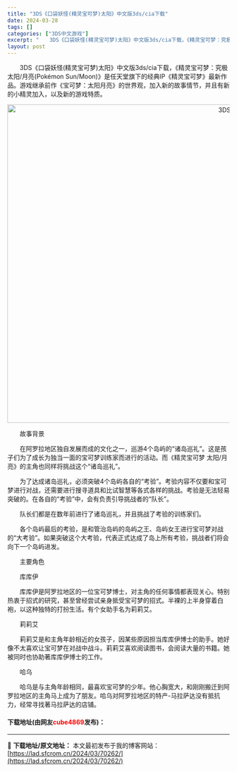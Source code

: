 ```yaml
---
title: "3DS《口袋妖怪(精灵宝可梦)太阳》中文版3ds/cia下载"
date: 2024-03-28
tags: []
categories: ["3DS中文游戏"]
excerpt: "　　3DS《口袋妖怪(精灵宝可梦)太阳》中文版3ds/cia下载，《精灵宝可梦：究极太阳/月亮(Pok&eacute;mon Sun/Moon)》是任天堂旗下的经典IP《精灵宝可梦》最新作品。游戏继承前作《宝可梦：太阳月亮》的世界观，加入新的故事情节，并且有新的小精灵加入，以及新的游戏特质。 　　故&hellip;"
layout: post
---
```


 <p>　　3DS《口袋妖怪(精灵宝可梦)太阳》中文版3ds/cia下载，《精灵宝可梦：究极太阳/月亮(Pok&eacute;mon Sun/Moon)》是任天堂旗下的经典IP《精灵宝可梦》最新作品。游戏继承前作《宝可梦：太阳月亮》的世界观，加入新的故事情节，并且有新的小精灵加入，以及新的游戏特质。</p> <p align="center"><img src="https://lad.sfcrom.cn/wp-content/uploads/2024/03/20240328_66054b12d4af0.webp" style="width: 1280px; height: 722px;" alt="3DS《口袋妖怪(精灵宝可梦)太阳》中文版3ds/cia下载" /></p> <p>　　故事背景</p> <p>　　在阿罗拉地区独自发展而成的文化之一，巡游4个岛屿的&ldquo;诸岛巡礼&rdquo;。这是孩子们为了成长为独当一面的宝可梦训练家而进行的活动。而《精灵宝可梦 太阳/月亮》的主角也同样将挑战这个&ldquo;诸岛巡礼&rdquo;。</p> <p>　　为了达成诸岛巡礼，必须突破4个岛屿各自的&ldquo;考验&rdquo;。考验内容不仅要和宝可梦进行对战，还需要进行搜寻道具和比试智慧等各式各样的挑战。考验是无法轻易突破的。在各自的&ldquo;考验&rdquo;中，会有负责引导挑战者的&ldquo;队长&rdquo;。</p> <p>　　队长们都是在数年前进行了诸岛巡礼，并且挑战了考验的训练家们。</p> <p>　　各个岛屿最后的考验，是和管治岛屿的岛屿之王、岛屿女王进行宝可梦对战的&ldquo;大考验&rdquo;。如果突破这个大考验，代表正式达成了岛上所有考验，挑战者们将会向下一个岛屿进发。</p> <p>　　主要角色</p> <p>　　库库伊</p> <p>　　库库伊是阿罗拉地区的一位宝可梦博士，对主角的任何事情都表现关心。特别热衷于招式的研究，甚至曾经尝试亲身抵受宝可梦的招式。半裸的上半身穿着白袍，以这种独特的打扮生活。有个女助手名为莉莉艾。</p> <p>　　莉莉艾</p> <p>　　莉莉艾是和主角年龄相近的女孩子，因某些原因担当库库伊博士的助手。她好像不太喜欢让宝可梦在对战中战斗。莉莉艾喜欢阅读图书，会阅读大量的书籍。她被同时也协助著库库伊博士的工作。</p> <p>　　哈乌</p> <p>　　哈乌是与主角年龄相同，最喜欢宝可梦的少年。他心胸宽大，和刚刚搬迁到阿罗拉地区的主角马上成为了朋友。哈乌对阿罗拉地区的特产-马拉萨达没有抵抗力，经常寻找著马拉萨达的店铺。</p> <p><h4>下载地址(由网友<font color="red">cube4869</font>发布)：</h4></p> 

---
📖 **下载地址/原文地址：** 本文最初发布于我的博客网站：[https://lad.sfcrom.cn/2024/03/70262/](https://lad.sfcrom.cn/2024/03/70262/)
